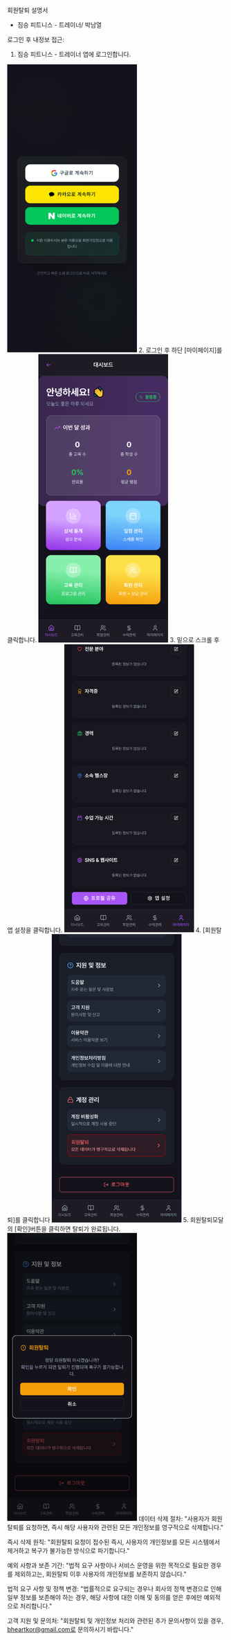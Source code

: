 회원탈퇴 설명서 

- 짐승 피트니스 - 트레이너/ 박남열

로그인 후 내정보 접근:
1. 짐승 피트니스 - 트레이너 앱에 로그인합니다.
<img src="회원탈퇴.png" alt="짐승 피트니스 - 트레이너 로그인 페이지" width="300px"/>
2. 로그인 후 하단 [마이페이지]를 클릭합니다.
<img src="회원탈퇴2.png" alt="로그인 후 화면" width="300px"/>
3. 밑으로 스크롤 후 앱 설정을 클릭합니다.
<img src="회원탈퇴3.png" alt="부가기능 페이지" width="300px">
4. [회원탈퇴]를 클릭합니다
<img src="회원탈퇴4.png" alt="내 정보 페이지" width="300px">
5. 회원탈퇴모달의 [확인]버튼을 클릭하면 탈퇴가 완료됩니다.
<img src="회원탈퇴5.png" alt="내 정보 페이지" width="300px">
데이터 삭제 절차:
"사용자가 회원탈퇴를 요청하면, 즉시 해당 사용자와 관련된 모든 개인정보를 영구적으로 삭제합니다."

즉시 삭제 원칙:
"회원탈퇴 요청이 접수된 즉시, 사용자의 개인정보를 모든 시스템에서 제거하고 복구가 불가능한 방식으로 파기합니다."

예외 사항과 보존 기간:
"법적 요구 사항이나 서비스 운영을 위한 목적으로 필요한 경우를 제외하고는, 회원탈퇴 이후 사용자의 개인정보를 보존하지 않습니다."

법적 요구 사항 및 정책 변경:
"법률적으로 요구되는 경우나 회사의 정책 변경으로 인해 일부 정보를 보존해야 하는 경우, 해당 사항에 대한 이해 및 동의를 얻은 후에만 예외적으로 처리합니다."

고객 지원 및 문의처:
"회원탈퇴 및 개인정보 처리와 관련된 추가 문의사항이 있을 경우, bheartkor@gmail.com로 문의하시기 바랍니다."
